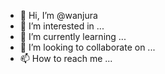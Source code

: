 - 👋 Hi, I’m @wanjura
- 👀 I’m interested in ...
- 🌱 I’m currently learning ...
- 💞️ I’m looking to collaborate on ...
- 📫 How to reach me ...

<!---
wanjura/wanjura is a ✨ special ✨ repository because its `README.md` (this file) appears on your GitHub profile.
You can click the Preview link to take a look at your changes.
--->
